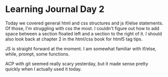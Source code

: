 # Learning Journal Day 2

Today we covered general html and css structures and js if/else statements. Of those, I'm struggling with css the most. I couldn't figure out how to add space between a section floated left and a section to the right of it. I should also look back at chapter 2 in the html/css book for html5 tag tips.

JS is straight forward at the moment. I am somewhat familiar with if/else, while, prompt, some functions.

ACP with git seemed really scary yesterday, but it made sense pretty quickly when I actually used it today.

